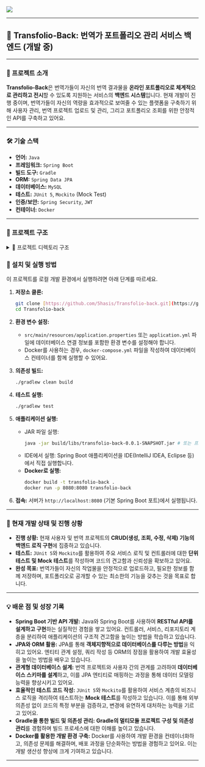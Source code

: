 <img src="https://capsule-render.vercel.app/api?type=waving&color=BDBDC8&height=150&section=header" />


---

## 📄 Transfolio-Back: 번역가 포트폴리오 관리 서비스 백엔드 (개발 중)

---

### 🚀 프로젝트 소개

**Transfolio-Back**은 번역가들이 자신의 번역 결과물을 **온라인 포트폴리오로 체계적으로 관리하고 전시**할 수 있도록 지원하는 서비스의 **백엔드 시스템**입니다. 현재 개발이 진행 중이며, 번역가들이 자신의 역량을 효과적으로 보여줄 수 있는 플랫폼을 구축하기 위해 사용자 관리, 번역 프로젝트 업로드 및 관리, 그리고 포트폴리오 조회를 위한 안정적인 API를 구축하고 있어요.

---

### 🛠️ 기술 스택

* **언어:** `Java`
* **프레임워크:** `Spring Boot`
* **빌드 도구:** `Gradle`
* **ORM:** `Spring Data JPA`
* **데이터베이스:** `MySQL` 
* **테스트:** `JUnit 5`, `Mockito` (Mock Test)
* **인증/보안:** `Spring Security`, `JWT` 
* **컨테이너:** `Docker` 

---

### 📁 프로젝트 구조 

<details>
<summary>📁 프로젝트 디렉토리 구조</summary>

```text
📁 transfolio-backend/
├── src/
│   ├── main/
│   │   ├── java/
│   │   │   └── com/
│   │   │       └── example/
│   │   │           └── transfolio/
│   │   │               ├── common/                # 공통 유틸리티, 설정, 예외 처리 등
│   │   │               │   ├── config/
│   │   │               │   ├── error/
│   │   │               │   ├── filter/
│   │   │               │   └── ...
│   │   │               ├── domain/
│   │   │               │   ├── user/              # 사용자 계정 및 프로필 관리
│   │   │               │   │   ├── controller/
│   │   │               │   │   ├── service/
│   │   │               │   │   ├── dto/
│   │   │               │   │   └── ...            # repository, entity 등 포함
│   │   │               │   ├── board/             # 번역 게시물 관리
│   │   │               │   │   ├── controller/
│   │   │               │   │   ├── service/
│   │   │               │   │   ├── dto/
│   │   │               │   │   └── ...
│   │   │               │   └── ...                # 기타 도메인 (career, instr 등)
│   │   │               ├── security/              # 인증 및 인가 (Spring Security, JWT 등)
│   │   │               │   └── ...
│   │   │               └── TransfolioBackApplication.java  # 메인 클래스
│   │   └── resources/
│   │       ├── application.properties
│   │       └── static/
│   └── test/
│       ├── java/
│       │   └── com/
│       │       └── example/
│       │           └── transfolio/
│       │               ├── user/                 # 사용자 관련 테스트 (Mock 포함)
│       │               ├── board/                # 번역 게시물 관련 테스트
│       │               └── ...                   # 기타 도메인/공통 모듈 테스트
│       └── resources/
├── Dockerfile              # Docker 이미지 빌드 및 실행 설정
├── build.gradle            # Gradle 빌드 스크립트
└── README.md               # 프로젝트 설명 문서
```

</details>



### 🚀 설치 및 실행 방법

이 프로젝트를 로컬 개발 환경에서 실행하려면 아래 단계를 따르세요.

1.  **저장소 클론:**
    ```bash
    git clone [https://github.com/5hasis/Transfolio-back.git](https://github.com/5hasis/Transfolio-back.git)
    cd Transfolio-back
    ```

2.  **환경 변수 설정:**
    * `src/main/resources/application.properties` 또는 `application.yml` 파일에 데이터베이스 연결 정보를 포함한 환경 변수를 설정해야 합니다.
    * Docker를 사용하는 경우, `docker-compose.yml` 파일을 작성하여 데이터베이스 컨테이너를 함께 실행할 수 있어요.

3.  **의존성 빌드:**
    ```bash
    ./gradlew clean build
    ```

4.  **테스트 실행:**
    ```bash
    ./gradlew test
    ```

5.  **애플리케이션 실행:**
    * JAR 파일 실행:
        ```bash
        java -jar build/libs/transfolio-back-0.0.1-SNAPSHOT.jar # 또는 프로젝트 빌드 결과 파일
        ```
    * IDE에서 실행: Spring Boot 애플리케이션을 IDE(IntelliJ IDEA, Eclipse 등)에서 직접 실행합니다.
    * **Docker로 실행:**
        ```bash
        docker build -t transfolio-back .
        docker run -p 8080:8080 transfolio-back
        ```

6.  **접속:** 서버가 `http://localhost:8080` (기본 Spring Boot 포트)에서 실행됩니다.

---

### 🚧 현재 개발 상태 및 진행 상황

* **진행 상황:** 현재 사용자 및 번역 프로젝트의 **CRUD(생성, 조회, 수정, 삭제) 기능의 백엔드 로직 구현**에 집중하고 있습니다.
* **테스트:** `JUnit 5`와 `Mockito`를 활용하여 주요 서비스 로직 및 컨트롤러에 대한 **단위 테스트 및 Mock 테스트**를 작성하며 코드의 견고함과 신뢰성을 확보하고 있어요.
* **완성 목표:** 번역가들이 자신의 작업물을 안정적으로 업로드하고, 필요한 정보를 함께 저장하며, 포트폴리오로 공개할 수 있는 최소한의 기능을 갖추는 것을 목표로 합니다.

---

### 💡 배운 점 및 성장 기록

* **Spring Boot 기반 API 개발:** Java와 Spring Boot를 사용하여 **RESTful API를 설계하고 구현**하는 실질적인 경험을 쌓고 있어요. 컨트롤러, 서비스, 리포지토리 계층을 분리하여 애플리케이션의 구조적 견고함을 높이는 방법을 학습하고 있습니다.
* **JPA와 ORM 활용:** JPA를 통해 **객체지향적으로 데이터베이스를 다루는 방법**을 익히고 있어요. 엔티티 관계 설정, 쿼리 작성 등 ORM의 장점을 활용하여 개발 효율성을 높이는 방법을 배우고 있습니다.
* **관계형 데이터베이스 설계:** 번역 프로젝트와 사용자 간의 관계를 고려하여 **데이터베이스 스키마를 설계**하고, 이를 JPA 엔티티로 매핑하는 과정을 통해 데이터 모델링 능력을 향상시키고 있어요.
* **효율적인 테스트 코드 작성:** `JUnit 5`와 `Mockito`를 활용하여 서비스 계층의 비즈니스 로직을 격리하여 테스트하는 **Mock 테스트**를 작성하고 있습니다. 이를 통해 외부 의존성 없이 코드의 특정 부분을 검증하고, 변경에 유연하게 대처하는 능력을 기르고 있어요.
* **Gradle을 통한 빌드 및 의존성 관리:** **Gradle의 멀티모듈 프로젝트 구성 및 의존성 관리**를 경험하며 빌드 프로세스에 대한 이해를 높이고 있습니다.
* **Docker를 활용한 개발 환경 구축:** Docker를 사용하여 개발 환경을 컨테이너화하고, 의존성 문제를 해결하며, 배포 과정을 단순화하는 방법을 경험하고 있어요. 이는 개발 생산성 향상에 크게 기여하고 있습니다.

---
